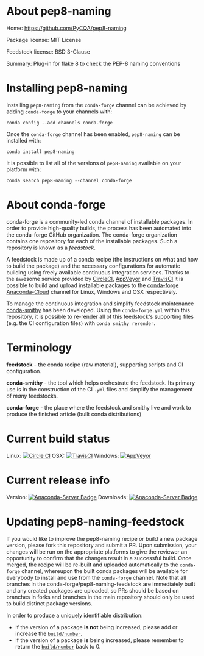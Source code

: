 About pep8-naming
=================

Home: https://github.com/PyCQA/pep8-naming

Package license: MIT License

Feedstock license: BSD 3-Clause

Summary: Plug-in for flake 8 to check the PEP-8 naming conventions



Installing pep8-naming
======================

Installing `pep8-naming` from the `conda-forge` channel can be achieved by adding `conda-forge` to your channels with:

```
conda config --add channels conda-forge
```

Once the `conda-forge` channel has been enabled, `pep8-naming` can be installed with:

```
conda install pep8-naming
```

It is possible to list all of the versions of `pep8-naming` available on your platform with:

```
conda search pep8-naming --channel conda-forge
```


About conda-forge
=================

conda-forge is a community-led conda channel of installable packages.
In order to provide high-quality builds, the process has been automated into the
conda-forge GitHub organization. The conda-forge organization contains one repository
for each of the installable packages. Such a repository is known as a *feedstock*.

A feedstock is made up of a conda recipe (the instructions on what and how to build
the package) and the necessary configurations for automatic building using freely
available continuous integration services. Thanks to the awesome service provided by
[CircleCI](https://circleci.com/), [AppVeyor](http://www.appveyor.com/)
and [TravisCI](https://travis-ci.org/) it is possible to build and upload installable
packages to the [conda-forge](https://anaconda.org/conda-forge)
[Anaconda-Cloud](http://docs.anaconda.org/) channel for Linux, Windows and OSX respectively.

To manage the continuous integration and simplify feedstock maintenance
[conda-smithy](http://github.com/conda-forge/conda-smithy) has been developed.
Using the ``conda-forge.yml`` within this repository, it is possible to re-render all of
this feedstock's supporting files (e.g. the CI configuration files) with ``conda smithy rerender``.


Terminology
===========

**feedstock** - the conda recipe (raw material), supporting scripts and CI configuration.

**conda-smithy** - the tool which helps orchestrate the feedstock.
                   Its primary use is in the construction of the CI ``.yml`` files
                   and simplify the management of *many* feedstocks.

**conda-forge** - the place where the feedstock and smithy live and work to
                  produce the finished article (built conda distributions)

Current build status
====================

Linux: [![Circle CI](https://circleci.com/gh/conda-forge/pep8-naming-feedstock.svg?style=shield)](https://circleci.com/gh/conda-forge/pep8-naming-feedstock)
OSX: [![TravisCI](https://travis-ci.org/conda-forge/pep8-naming-feedstock.svg?branch=master)](https://travis-ci.org/conda-forge/pep8-naming-feedstock)
Windows: [![AppVeyor](https://ci.appveyor.com/api/projects/status/github/conda-forge/pep8-naming-feedstock?svg=True)](https://ci.appveyor.com/project/conda-forge/pep8-naming-feedstock/branch/master)

Current release info
====================
Version: [![Anaconda-Server Badge](https://anaconda.org/conda-forge/pep8-naming/badges/version.svg)](https://anaconda.org/conda-forge/pep8-naming)
Downloads: [![Anaconda-Server Badge](https://anaconda.org/conda-forge/pep8-naming/badges/downloads.svg)](https://anaconda.org/conda-forge/pep8-naming)


Updating pep8-naming-feedstock
==============================

If you would like to improve the pep8-naming recipe or build a new
package version, please fork this repository and submit a PR. Upon submission,
your changes will be run on the appropriate platforms to give the reviewer an
opportunity to confirm that the changes result in a successful build. Once
merged, the recipe will be re-built and uploaded automatically to the
`conda-forge` channel, whereupon the built conda packages will be available for
everybody to install and use from the `conda-forge` channel.
Note that all branches in the conda-forge/pep8-naming-feedstock are
immediately built and any created packages are uploaded, so PRs should be based
on branches in forks and branches in the main repository should only be used to
build distinct package versions.

In order to produce a uniquely identifiable distribution:
 * If the version of a package **is not** being increased, please add or increase
   the [``build/number``](http://conda.pydata.org/docs/building/meta-yaml.html#build-number-and-string).
 * If the version of a package **is** being increased, please remember to return
   the [``build/number``](http://conda.pydata.org/docs/building/meta-yaml.html#build-number-and-string)
   back to 0.
